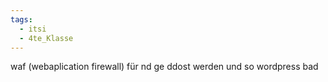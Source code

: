 ```yaml
---
tags:
  - itsi
  - 4te_Klasse
---
```

waf (webaplication firewall) für nd ge ddost werden und so 
wordpress bad